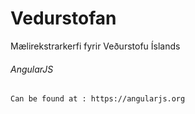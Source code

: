 # Vedurstofan
Mælirekstrarkerfi fyrir Veðurstofu Íslands


###### AngularJS
	
	Can be found at : https://angularjs.org
